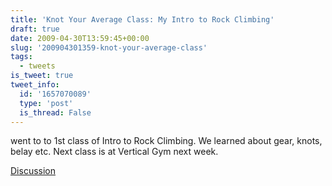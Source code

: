 ```yaml
---
title: 'Knot Your Average Class: My Intro to Rock Climbing'
draft: true
date: 2009-04-30T13:59:45+00:00
slug: '200904301359-knot-your-average-class'
tags:
  - tweets
is_tweet: true
tweet_info:
  id: '1657070089'
  type: 'post'
  is_thread: False
---
```




went to to 1st class of Intro to Rock Climbing. We learned about gear, knots, belay etc. Next class is at Vertical Gym next week.

[Discussion](https://x.com/sytelus/status/1657070089)
